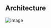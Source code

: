 ## Architecture
![image](https://github.com/vtw-developers/camel-kafka-log/assets/116539332/bbb1d9e9-c994-41a0-91dc-7cd97d0c0172)
